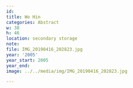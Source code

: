 ```yaml
---
id:
title: Wo Hin
categories: Abstract
w: 38
h: 46
location: secondary storage
note:
file: IMG_20190416_202823.jpg
year: '2005'
year_start: 2005
year_end:
image: ../../media/img/IMG_20190416_202823.jpg

---
```

